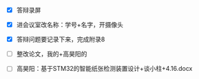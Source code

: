 - [x] 答辩录屏

- [x] 进会议室改名称：学号+名字，开摄像头

- [x] 答辩问题要记录下来，完成附录8

- [ ] 整改论文，我的+高昊阳的

- [ ] 高昊阳：基于STM32的智能纸张检测装置设计+谈小柱+4.16.docx
